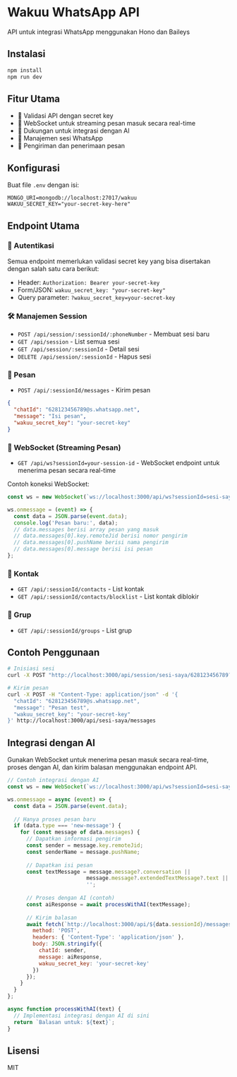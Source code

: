 # Wakuu WhatsApp API

API untuk integrasi WhatsApp menggunakan Hono dan Baileys

## Instalasi
```bash
npm install
npm run dev
```

## Fitur Utama
- 🔐 Validasi API dengan secret key
- 🔄 WebSocket untuk streaming pesan masuk secara real-time
- 🤖 Dukungan untuk integrasi dengan AI
- 📱 Manajemen sesi WhatsApp
- 💬 Pengiriman dan penerimaan pesan

## Konfigurasi
Buat file `.env` dengan isi:
```
MONGO_URI=mongodb://localhost:27017/wakuu
WAKUU_SECRET_KEY="your-secret-key-here"
```

## Endpoint Utama

### 🔐 Autentikasi
Semua endpoint memerlukan validasi secret key yang bisa disertakan dengan salah satu cara berikut:
- Header: `Authorization: Bearer your-secret-key`
- Form/JSON: `wakuu_secret_key: "your-secret-key"`
- Query parameter: `?wakuu_secret_key=your-secret-key`

### 🛠 Manajemen Session
- `POST /api/session/:sessionId/:phoneNumber` - Membuat sesi baru
- `GET /api/session` - List semua sesi
- `GET /api/session/:sessionId` - Detail sesi
- `DELETE /api/session/:sessionId` - Hapus sesi

### 💬 Pesan
- `POST /api/:sessionId/messages` - Kirim pesan
```json
{
  "chatId": "628123456789@s.whatsapp.net",
  "message": "Isi pesan",
  "wakuu_secret_key": "your-secret-key"
}
```

### 🔄 WebSocket (Streaming Pesan)
- `GET /api/ws?sessionId=your-session-id` - WebSocket endpoint untuk menerima pesan secara real-time

Contoh koneksi WebSocket:
```javascript
const ws = new WebSocket(`ws://localhost:3000/api/ws?sessionId=sesi-saya`);

ws.onmessage = (event) => {
  const data = JSON.parse(event.data);
  console.log('Pesan baru:', data);
  // data.messages berisi array pesan yang masuk
  // data.messages[0].key.remoteJid berisi nomor pengirim
  // data.messages[0].pushName berisi nama pengirim
  // data.messages[0].message berisi isi pesan
};
```

### 📱 Kontak
- `GET /api/:sessionId/contacts` - List kontak
- `GET /api/:sessionId/contacts/blocklist` - List kontak diblokir

### 👥 Grup
- `GET /api/:sessionId/groups` - List grup

## Contoh Penggunaan
```bash
# Inisiasi sesi
curl -X POST "http://localhost:3000/api/session/sesi-saya/628123456789?wakuu_secret_key=your-secret-key"

# Kirim pesan
curl -X POST -H "Content-Type: application/json" -d '{
  "chatId": "628123456789@s.whatsapp.net",
  "message": "Pesan test",
  "wakuu_secret_key": "your-secret-key"
}' http://localhost:3000/api/sesi-saya/messages
```

## Integrasi dengan AI
Gunakan WebSocket untuk menerima pesan masuk secara real-time, proses dengan AI, dan kirim balasan menggunakan endpoint API.

```javascript
// Contoh integrasi dengan AI
const ws = new WebSocket(`ws://localhost:3000/api/ws?sessionId=sesi-saya`);

ws.onmessage = async (event) => {
  const data = JSON.parse(event.data);
  
  // Hanya proses pesan baru
  if (data.type === 'new-message') {
    for (const message of data.messages) {
      // Dapatkan informasi pengirim
      const sender = message.key.remoteJid;
      const senderName = message.pushName;
      
      // Dapatkan isi pesan
      const textMessage = message.message?.conversation || 
                         message.message?.extendedTextMessage?.text || 
                         '';
      
      // Proses dengan AI (contoh)
      const aiResponse = await processWithAI(textMessage);
      
      // Kirim balasan
      await fetch(`http://localhost:3000/api/${data.sessionId}/messages`, {
        method: 'POST',
        headers: { 'Content-Type': 'application/json' },
        body: JSON.stringify({
          chatId: sender,
          message: aiResponse,
          wakuu_secret_key: 'your-secret-key'
        })
      });
    }
  }
};

async function processWithAI(text) {
  // Implementasi integrasi dengan AI di sini
  return `Balasan untuk: ${text}`;
}
```

## Lisensi
MIT
